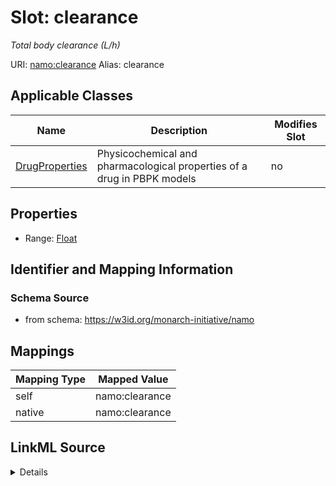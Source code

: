 

# Slot: clearance 


_Total body clearance (L/h)_





URI: [namo:clearance](https://w3id.org/monarch-initiative/namo/clearance)
Alias: clearance

<!-- no inheritance hierarchy -->





## Applicable Classes

| Name | Description | Modifies Slot |
| --- | --- | --- |
| [DrugProperties](DrugProperties.md) | Physicochemical and pharmacological properties of a drug in PBPK models |  no  |






## Properties

* Range: [Float](Float.md)




## Identifier and Mapping Information






### Schema Source


* from schema: https://w3id.org/monarch-initiative/namo




## Mappings

| Mapping Type | Mapped Value |
| ---  | ---  |
| self | namo:clearance |
| native | namo:clearance |




## LinkML Source

<details>
```yaml
name: clearance
description: Total body clearance (L/h)
from_schema: https://w3id.org/monarch-initiative/namo
rank: 1000
alias: clearance
owner: DrugProperties
domain_of:
- DrugProperties
range: float

```
</details>
